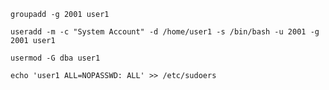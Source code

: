 
```
groupadd -g 2001 user1
```
```
useradd -m -c "System Account" -d /home/user1 -s /bin/bash -u 2001 -g 2001 user1
```

```
usermod -G dba user1
```

```
echo 'user1 ALL=NOPASSWD: ALL' >> /etc/sudoers

```
